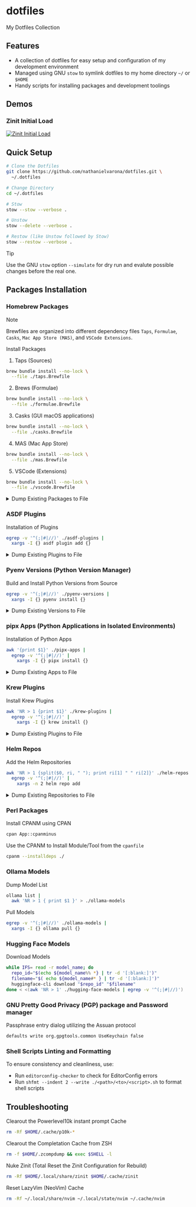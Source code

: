 # dotfiles

My Dotfiles Collection

## Features

* A collection of dotfiles for easy setup and configuration of my development environment
* Managed using GNU `stow` to symlink dotfiles to my home directory `~/` or `$HOME`
* Handy scripts for installing packages and development toolings

## Demos

### Zinit Initial Load

<a href="https://asciinema.org/a/666761?autoplay=1&loop=1">
  <picture>
    <source media="(prefers-color-scheme: dark)" srcset="./doc/img/demo/zinit-dark.gif" />
    <img alt="Zinit Initial Load" src="./doc/img/demo/zinit-light.gif" />
  </picture>
</a>

## Quick Setup

```bash
# Clone the Dotfiles
git clone https://github.com/nathanielvarona/dotfiles.git \
  ~/.dotfiles

# Change Directory
cd ~/.dotfiles

# Stow
stow --stow --verbose .

# Unstow
stow --delete --verbose .

# Restow (like Unstow followed by Stow)
stow --restow --verbose .
```

> [!TIP]
> Use the GNU `stow` option `--simulate` for dry run and evalute possible changes before the real one.

## Packages Installation

### Homebrew Packages

> [!NOTE]
> Brewfiles are organized into different dependency files `Taps`, `Formulae`, `Casks`, `Mac App Store (MAS)`, and `VSCode Extensions`. 

Install Packages

1. Taps (Sources)

```bash
brew bundle install --no-lock \
  --file ./taps.Brewfile
```

2. Brews (Formulae)

```bash
brew bundle install --no-lock \
  --file ./formulae.Brewfile
```

3. Casks (GUI macOS applications)

```bash
brew bundle install --no-lock \
  --file ./casks.Brewfile
```

4. MAS (Mac App Store)

```bash
brew bundle install --no-lock \
  --file ./mas.Brewfile
```

5. VSCode (Extensions)

```bash
brew bundle install --no-lock \
  --file ./vscode.Brewfile
```

<details>
  <summary>Dump Existing Packages to File</summary>

  ```bash
  make brewfile

  # Specific Brew Dependency Dumps
  make brewfile-taps
  make brewfile-formulae
  make brewfile-casks
  make brewfile-mas
  make brewfile-vscode
  ```

</details>

### ASDF Plugins

Installation of Plugins

```bash
egrep -v '^(;|#|//)' ./asdf-plugins | 
  xargs -I {} asdf plugin add {}
```

<details>
  <summary>Dump Existing Plugins to File</summary>

  ```bash
  asdf plugin list > ./asdf-plugins
  ```

</details>

### Pyenv Versions (Python Version Manager)

Build and Install Python Versions from Source

```bash
egrep -v '^(;|#|//)' ./pyenv-versions |
  xargs -I {} pyenv install {}
```

<details>
  <summary>Dump Existing Versions to File</summary>

  ```bash
  pyenv versions --bare --skip-aliases --skip-envs > ./pyenv-versions
  ```

</details>

### pipx Apps (Python Applications in Isolated Environments)

Installation of Python Apps

```bash
awk '{print $1}' ./pipx-apps | 
  egrep -v '^(;|#|//)' | 
    xargs -I {} pipx install {}
```

<details>
  <summary>Dump Existing Apps to File</summary>

  ```bash
  pipx list --short > ./pipx-apps
  ```

</details>


### Krew Plugins

Install Krew Plugins

```bash
awk 'NR > 1 {print $1}' ./krew-plugins | 
  egrep -v '^(;|#|//)' | 
    xargs -I {} krew install {}
```

<details>
  <summary>Dump Existing Plugins to File</summary>

  ```bash
  krew list > ./krew-plugins
  ```

</details>

### Helm Repos

Add the Helm Repositories

```bash
awk 'NR > 1 {split($0, ri, " "); print ri[1] " " ri[2]}' ./helm-repos | 
  egrep -v '^(;|#|//)' | 
    xargs -n 2 helm repo add
```

<details>
  <summary>Dump Existing Repositories to File</summary>

  ```bash
  helm repo list > ./helm-repos
  ```

</details>

### Perl Packages

Install CPANM using CPAN

```bash
cpan App::cpanminus
```

Use the CPANM to Install Module/Tool from the `cpanfile`

```bash
cpanm --installdeps ./
```

### Ollama Models

Dump Model List

```bash
ollama list | 
  awk 'NR > 1 { print $1 }' > ./ollama-models
```

Pull Models

```bash
egrep -v '^(;|#|//)' ./ollama-models |
  xargs -I {} ollama pull {}
```

### Hugging Face Models

Download Models

```bash
while IFS= read -r model_name; do
  repo_id="$(echo ${model_name%% *} | tr -d '[:blank:]')"
  filename="$( echo ${model_name#* } | tr -d '[:blank:]')"
  huggingface-cli download "$repo_id" "$filename"
done < <(awk 'NR > 1' ./hugging-face-models | egrep -v '^(;|#|//)')
```

### GNU Pretty Good Privacy (PGP) package and Password manager

Passphrase entry dialog utilizing the Assuan protocol

```bash
defaults write org.gpgtools.common UseKeychain false
```

### Shell Scripts Linting and Formatting

To ensure consistency and cleanliness, use:

* Run `editorconfig-checker` to check for EditorConfig errors
* Run `shfmt --indent 2 --write ./<path>/<to>/<script>.sh` to format shell scripts

## Troubleshooting

Clearout the Powerlevel10k instant prompt Cache

```bash
rm -Rf $HOME/.cache/p10k-*
```

Clearout the Completation Cache from ZSH

```bash
rm -f $HOME/.zcompdump && exec $SHELL -l
```

Nuke Zinit (Total Reset the Zinit Configuration for Rebuild)

```bash
rm -Rf $HOME/.local/share/zinit $HOME/.cache/zinit
```

Reset LazyVim (NeoVim) Cache

```bash
rm -Rf ~/.local/share/nvim ~/.local/state/nvim ~/.cache/nvim
```

